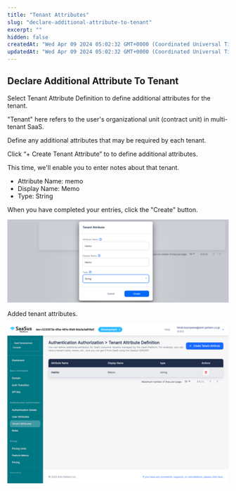 ```yaml
---
title: "Tenant Attributes"
slug: "declare-additional-attribute-to-tenant"
excerpt: ""
hidden: false
createdAt: "Wed Apr 09 2024 05:02:32 GMT+0000 (Coordinated Universal Time)"
updatedAt: "Wed Apr 09 2024 05:02:32 GMT+0000 (Coordinated Universal Time)"
---
```


## Declare Additional Attribute To Tenant

Select Tenant Attribute Definition to define additional attributes for the tenant.

"Tenant" here refers to the user's organizational unit (contract unit) in multi-tenant SaaS.

Define any additional attributes that may be required by each tenant.

Click “+ Create Tenant Attribute” to to define additional attributes.

This time, we'll enable you to enter notes about that tenant.

- Attribute Name: memo
- Display Name: Memo
- Type: String

When you have completed your entries, click the "Create" button.

![01](/img/part-4/application-settings/declare-additional-attribute-to-tenant/declare-additional-attribute-to-tenant-01.png)

Added tenant attributes.

![02](/img/part-4/application-settings/declare-additional-attribute-to-tenant/declare-additional-attribute-to-tenant-02.png)